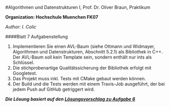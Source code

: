 #Algorithmen und Datenstrukturen I, Prof. Dr. Oliver Braun, Praktikum

**Organization: Hochschule Muenchen FK07**

*Author: I. Colic*

####Blatt 7 Aufgabenstellung

1. Implementieren Sie einen AVL-Baum (siehe Ottmann und Widmayer, Algorithmen und Datenstrukturen, Abschnitt 5.2.1) als Bibliothek in C++. Der AVL-Baum soll kein Template sein, sondern enthält nur ints als Schlüssel.
2. Die stichprobenartige Qualitätssicherung der Bibliothek erfolgt mit Googletest.
3. Das Projekt muss inkl. Tests mit CMake gebaut werden können.
4. Der Build und die Tests werden mit einem Travis-Job ausgeführt, der bei jedem Push auf GitHub getriggert wird.

 

***Die Lösung basiert auf den [Lösungsvorschlag zu Aufgabe 6](https://github.com/ob-algdati-ws17/ob-algdati-ws17/blob/master/loesungsvorschlaege/solutionB6A1/bintree/ "BinTree")***



